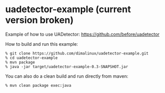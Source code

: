 uadetector-example (current version broken)
==================

Example of how to use UADetector: https://github.com/before/uadetector

How to build and run this example:

    % git clone https://github.com/dimalinux/uadetector-example.git
    % cd uadetector-example
    % mvn package
    % java -jar target/uadetector-example-0.3-SNAPSHOT.jar

You can also do a clean build and run directly from maven:

    % mvn clean package exec:java
